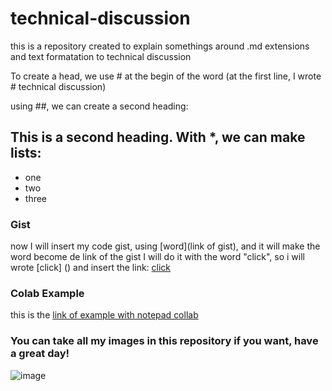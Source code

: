# technical-discussion
this is a repository created to explain somethings around .md extensions and text formatation to technical discussion
 
 To create a head, we use # at the begin of the word
 (at the first line, I wrote # technical discussion)
 
 using ##, we can create a second heading:
 
 ## This is a second heading. With *, we can make lists: 
 * one
 * two 
 * three

### Gist
now I will insert my code gist, using [word](link of gist), and it will make the word become de link of the gist
I will do it with the word "click", so i will wrote [click] () and insert the link:
[click](https://gist.github.com/StanleyTC/e89e61c50d58af99060d6b63e7fa0b1b)

### Colab Example

this is the [link of example with notepad collab](https://github.com/StanleyTC/technical-discussion/blob/main/Untitled1.ipynb)

### You can take all my images in this repository if you want, have a great day!
![image](https://user-images.githubusercontent.com/95464654/189455997-0cfc4cbd-df57-468d-8a3d-715d7fd674df.png)
